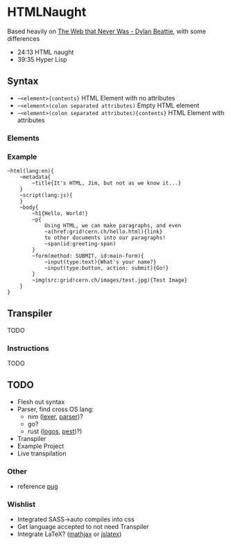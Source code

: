 # HTMLNaught

Based heavily on [The Web that Never Was -  Dylan Beattie](https://www.youtube.com/watch?v=8JOD1AQGqEg), with some differences
- 24:13 HTML naught
- 39:35 Hyper Lisp

## Syntax
- `~<element>{contents}` HTML Element with no attributes
- `~<element>(colon separated attributes)` Empty HTML element
- `~<element>(colon separated attributes){contents}` HTML Element with attributes

### Elements

### Example
```
~html(lang:en){
	~metadata{
		~title{It's HTML, Jim, but not as we know it...}
	}
	~script(lang:js){
	}
	~body{
		~h1{Hello, World!}
		~p{
			Using HTML, we can make paragraphs, and even
			~a(href:grid!cern.ch/hello.html){link}
			to other documents into our paragraphs!
			~span(id:greeting-span)
		}
		~form(method: SUBMIT, id:main-form){
			~input(type:text){What's your name?}
			~input(type:button, action: submit){Go!}
		}
		~img(src:grid!cern.ch/images/test.jpg){Test Image}
	}
}
```

## Transpiler
TODO
### Instructions
TODO

## TODO
- Flesh out syntax
- Parser, find cross OS lang:
  - nim ([lexer](https://nim-lang.org/docs/compiler/lexer.html), [parser](https://nim-lang.org/docs/compiler/parser.html))?
  - go?
  - rust ([logos](https://github.com/maciejhirsz/logos), [pest](https://github.com/pest-parser/pest))?)
- Transpiler
- Example Project
- Live transpilation

### Other
- reference [pug](pugjs.org)

### Wishlist
- Integrated SASS->auto compiles into css
- Get language accepted to not need Transpiler
- Integrate LaTeX? ([mathjax](https://www.mathjax.org) or [jslatex](http://blog.dreasgrech.com/2009/12/jslatex-jquery-plugin-to-directly-embed.html))
